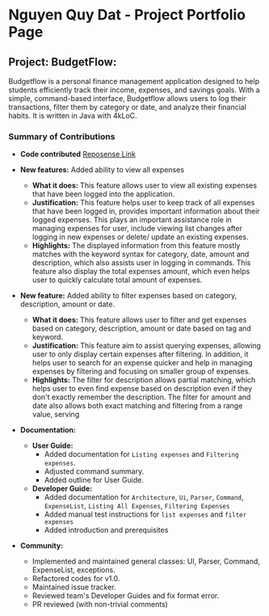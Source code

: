 # Nguyen Quy Dat - Project Portfolio Page

## Project: BudgetFlow:
Budgetflow is a personal finance management application designed to help students efficiently track their income,
expenses, and savings goals. With a simple, command-based interface, Budgetflow allows users to log their transactions,
filter them by category or date, and analyze their financial habits. It is written in Java with 4kLoC.

### Summary of Contributions
* __Code contributed__ [Reposense Link](https://nus-cs2113-ay2425s2.github.io/tp-dashboard/?search=quydatnguyen&breakdown=true)
* __New features:__ Added ability to view all expenses
  * __What it does:__ This feature allows user to view all existing expenses that have been logged into the application.
  * __Justification:__ This feature helps user to keep track of all expenses that have been logged in, provides important information about their logged expenses. 
This plays an important assistance role in managing expenses for user, include viewing list changes after logging in new expenses or delete/ update an existing expenses.
  * __Highlights:__ The displayed information from this feature mostly matches with the keyword syntax for category, date, amount and description, which also assists
user in logging in commands. This feature also display the total expenses amount, which even helps user to quickly calculate total amount of expenses. 

* __New feature:__ Added ability to filter expenses based on category, description, amount or date.
  * __What it does:__ This feature allows user to filter and get expenses based on category, description, amount or date based on tag and keyword.
  * __Justification:__ This feature aim to assist querying expenses, allowing user to only display certain expenses after filtering. In addition, it helps user to search
for an expense quicker and help in managing expenses by filtering and focusing on smaller group of expenses. 
  * __Highlights:__ The filter for description allows partial matching, which helps user to even find expense based on description even if they don't exactly remember the description. 
The filter for amount and date also allows both exact matching and filtering from a range value, serving 

* __Documentation:__ 
  * __User Guide:__
    * Added documentation for `Listing expenses` and `Filtering expenses`.
    * Adjusted command summary.
    * Added outline for User Guide.
  * __Developer Guide:__
    * Added documentation for `Architecture`, `Ui`, `Parser`, `Command`, `ExpenseList`, `Listing All Expenses`, `Filtering Expenses`
    * Added manual test instructions for `list expenses` and `filter expenses`  
    * Added introduction and prerequisites

* __Community:__
  * Implemented and maintained general classes: UI, Parser, Command, ExpenseList, exceptions.
  * Refactored codes for v1.0.
  * Maintained issue tracker.
  * Reviewed team's Developer Guides and fix format error. 
  * PR reviewed (with non-trivial comments)
